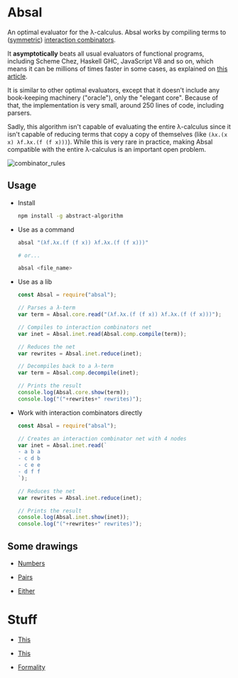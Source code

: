 # Absal

An optimal evaluator for the λ-calculus. Absal works by compiling terms to
([symmetric](https://scholar.google.com.br/scholar?q=symmetric+interaction+combinators&hl=en&as_sdt=0&as_vis=1&oi=scholart&sa=X&ved=0ahUKEwjNgZbO7aTVAhUEkZAKHYyTAFgQgQMIJjAA))
[interaction
combinators](http://www.sciencedirect.com/science/article/pii/S0890540197926432).

It **asymptotically** beats all usual evaluators of functional programs,
including Scheme Chez, Haskell GHC, JavaScript V8 and so on, which means it can
be millions of times faster in some cases, as explained on [this
article](https://medium.com/@maiavictor/solving-the-mystery-behind-abstract-algorithms-magical-optimizations-144225164b07).


It is similar to other optimal evaluators, except that it doesn't include any
book-keeping machinery ("oracle"), only the "elegant core". Because of that, the
implementation is very small, around 250 lines of code, including parsers.

Sadly, this algorithm isn't capable of evaluating the entire λ-calculus since it
isn't capable of reducing terms that copy a copy of themselves (like `(λx.(x x)
λf.λx.(f (f x)))`). While this is very rare in practice, making Absal compatible
with the entire λ-calculus is an important open problem.

![combinator_rules](images/combinators_rules.png)

## Usage

- Install

    ```bash
    npm install -g abstract-algorithm
    ```

- Use as a command

    ```bash
    absal "(λf.λx.(f (f x)) λf.λx.(f (f x)))"

    # or...

    absal <file_name>
    ```

- Use as a lib

    ```javascript
    const Absal = require("absal");

    // Parses a λ-term
    var term = Absal.core.read("(λf.λx.(f (f x)) λf.λx.(f (f x)))");

    // Compiles to interaction combinators net
    var inet = Absal.inet.read(Absal.comp.compile(term));

    // Reduces the net
    var rewrites = Absal.inet.reduce(inet);

    // Decompiles back to a λ-term
    var term = Absal.comp.decompile(inet);

    // Prints the result
    console.log(Absal.core.show(term));
    console.log("("+rewrites+" rewrites)");
    ```

- Work with interaction combinators directly

    ```javascript
    const Absal = require("absal");

    // Creates an interaction combinator net with 4 nodes
    var inet = Absal.inet.read(`
    - a b a
    - c d b
    - c e e
    - d f f
    `);

    // Reduces the net
    var rewrites = Absal.inet.reduce(inet);

    // Prints the result
    console.log(Absal.inet.show(inet));
    console.log("("+rewrites+" rewrites)");
    ```

## Some drawings

- [Numbers](images/handwritten_example.jpg?raw=true)

- [Pairs](images/pairs_on_inets.jpg?raw=true)

- [Either](images/either_on_inets.jpg?raw=true)

# Stuff

- [This](https://github.com/MaiaVictor/abstract-algorithm/blob/old_repo/examples/lambda-calculus.js)

- [This](https://github.com/MaiaVictor/parallel_lambda_computer_tests)

- [Formality](https://github.com/moonad/formality)
